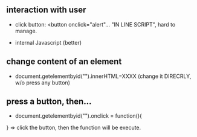 ## interaction with user

- click button:
<button onclick="alert"...
"IN LINE SCRIPT", hard to manage.

- internal Javascript (better)
<body>
  <script type="text/javascript">
  XXXXXXX
  </script>


## change content of an element
- document.getelementbyid("").innerHTML=XXXX
(change it DIRECRLY, w/o press any button)

## press a button, then...
- document.getelementbyid("").onclick = function(){

}
=> click the button, then the function will be execute.

